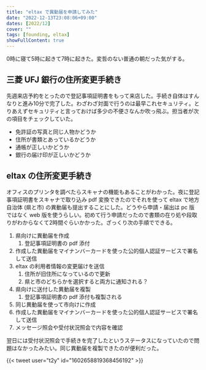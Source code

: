 ```yaml
---
title: "eltax で異動届を申請してみた"
date: "2022-12-13T23:08:06+09:00"
dates: [2022/12]
cover: ""
tags: [founding, eltax]
showFullContent: true
---
```


0時に寝て5時に起きて7時に起きた。変哲のない普通の朝だった気がする。

## 三菱 UFJ 銀行の住所変更手続き

先週来店予約をとったので登記事項証明書をもって来店した。手続き自体はすんなりと進み10分で完了した。わざわざ対面で行うのは最早これセキュリティ。とりあえずセキュリティと言っておけば多少の不便さなんか吹っ飛ぶ。担当者が次の項目をチェックしていた。

* 免許証の写真と同じ人物かどうか
* 住所が書類とあっているかどうか
* 通帳が正しいかどうか
* 銀行の届け印が正しいかどうか

## eltax の住所変更手続き

オフィスのプリンタを調べたらスキャナの機能もあることがわかった。夜に登記事項証明書をスキャナで取り込み pdf 変換できたのでそれを使って eltax で地方自治体 (県と市) の異動届も提出することにした。どうやら申請・届出は pc 版ではなく web 版を使うらしい。初めて行う申請だったので書類の在り処や段取りがわからなくて2時間ぐらいかかった。ざっくり次の手順でできる。

1.  県向けに異動届を作成 
    1. 登記事項証明書の pdf 添付
1.  作成した異動届をマイナンバーカードを使った公的個人認証サービスで署名して送信
1.  eltax の利用者情報の変更届けを送信
    1. 住所が旧住所になっているので更新
    1. 県と市のどちらかを選択すると両方に通知される？
1.  県向けに送付した異動届を複製
    1. 登記事項証明書の pdf 添付も複製される
1.  同じ異動届を使って市向けに作成
1.  作成した異動届をマイナンバーカードを使った公的個人認証サービスで署名して送信
1.  メッセージ照会や受付状況照会で内容を確認

翌日には受付状況照会で手続きを完了したというステータスになっていたので問題はなかったみたい。同じ異動届を複製できたのが便利だった。

{{< tweet user="t2y" id="1602658819368456192" >}}
